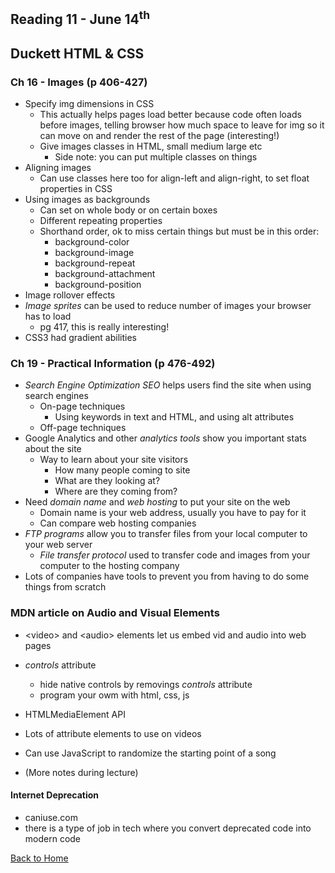 ## Reading 11 - June 14<sup>th</sup>

## **Duckett HTML & CSS**

### Ch 16 - Images (p 406-427)
- Specify img dimensions in CSS
  - This actually helps pages load better because code often loads before images, telling browser how much space to leave for img so it can move on and render the rest of the page (interesting!)
  - Give images classes in HTML, small medium large etc
    - Side note: you can put multiple classes on things
- Aligning images
  - Can use classes here too for align-left and align-right, to set float properties in CSS
- Using images as backgrounds
  - Can set on whole body or on certain boxes
  - Different repeating properties
  - Shorthand order, ok to miss certain things but must be in this order:
    - background-color
    - background-image
    - background-repeat
    - background-attachment
    - background-position
- Image rollover effects
- *Image sprites* can be used to reduce number of images your browser has to load
  - pg 417, this is really interesting!
- CSS3 had gradient abilities

### Ch 19 - Practical Information (p 476-492)
- *Search Engine Optimization SEO* helps users find the site when using search engines
  - On-page techniques
    - Using keywords in text and HTML, and using alt attributes
  - Off-page techniques
- Google Analytics and other *analytics tools* show you important stats about the site
  - Way to learn about your site visitors
    - How many people coming to site
    - What are they looking at?
    - Where are they coming from?
- Need *domain name* and *web hosting* to put your site on the web
  - Domain name is your web address, usually you have to pay for it
  - Can compare web hosting companies
- *FTP programs* allow you to transfer files from your local computer to your web server
  - *File transfer protocol* used to transfer code and images from your computer to the hosting company
- Lots of companies have tools to prevent you from having to do some things from scratch



### MDN article on Audio and Visual Elements
- \<video\> and \<audio\> elements let us embed vid and audio into web pages
- *controls* attribute
  - hide native controls by removings *controls* attribute
  - program your owm with html, css, js
- HTMLMediaElement API
- Lots of attribute elements to use on videos

- Can use JavaScript to randomize the starting point of a song
- (More notes during lecture)


#### Internet Deprecation
- caniuse.com
- there is a type of job in tech where you convert deprecated code into modern code


[Back to Home](README.md)